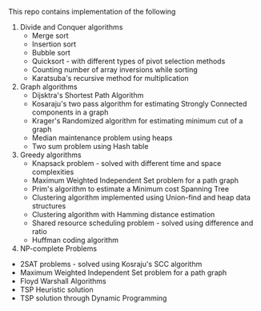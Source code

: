 This repo contains implementation of the following
1. Divide and Conquer algorithms
   * Merge sort
   * Insertion sort
   * Bubble sort
   * Quicksort - with different types of pivot selection methods
   * Counting number of array inversions while sorting
   * Karatsuba's recursive method for multiplication
2. Graph algorithms
   * Dijsktra's Shortest Path Algorithm
   * Kosaraju's two pass algorithm for estimating Strongly Connected components in a graph
   * Krager's Randomized algorithm for estimating minimum cut of a graph
   * Median maintenance problem using heaps
   * Two sum problem using Hash table
3. Greedy algorithms
   * Knapsack problem - solved with different time and space complexities
   * Maximum Weighted Independent Set problem for a path graph
   * Prim's algorithm to estimate a Minimum cost Spanning Tree
   * Clustering algorithm implemented using Union-find and heap data structures
   * Clustering algorithm with Hamming distance estimation
   * Shared resource scheduling problem - solved using difference and ratio
   * Huffman coding algorithm
4. NP-complete Problems
  * 2SAT problems - solved using Kosraju's SCC algorithm
  * Maximum Weighted Independent Set problem for a path graph
  * Floyd Warshall Algorithms
  * TSP Heuristic solution
  * TSP solution through Dynamic Programming

